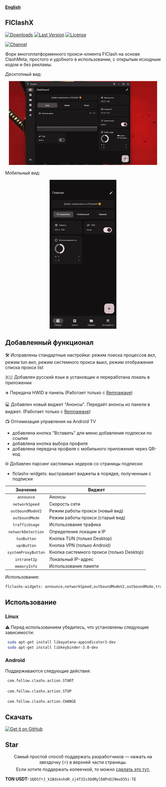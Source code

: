 <div>

[**English**](README_EN.md)

</div>

## FlClashX

[![Downloads](https://img.shields.io/github/downloads/pluralplay/FlClashX/total?style=flat-square&logo=github)](https://github.com/pluralplay/FlClashX/releases/)
[![Last Version](https://img.shields.io/github/release/pluralplay/FlClashX/all.svg?style=flat-square)](https://github.com/pluralplay/FlClashX/releases/)
[![License](https://img.shields.io/github/license/pluralplay/FlClashX?style=flat-square)](LICENSE)

[![Channel](https://img.shields.io/badge/Telegram-Chat-blue?style=flat-square&logo=telegram)](https://t.me/FlClashX)

Форк многоплатформенного прокси-клиента FlClash на основе ClashMeta, простого и удобного в использовании, с открытым исходным кодом и без рекламы.

Десктопный вид:
<p style="text-align: center;">
    <img alt="desktop" src="snapshots/desktop.gif">
</p>

Мобильный вид:
<p style="text-align: center;">
    <img alt="mobile" src="snapshots/mobile.gif">
</p>

## Добавленный функционал
🛠️ Исправлены стандартные настройки: режим поиска процессов вкл, режим tun вкл, режим системного прокси выкл, режим отображения списка прокси list

🇷🇺 Добавлен русский язык в установщик и переработана локаль в приложении

✈️ Передача HWID в панель (Работает только с <a href="https://github.com/remnawave/panel">Remnawave</a>)

💻 Добавлен новый виджет "Анонсы". Передаёт анонсы из панели в виджет. (Работает только с <a href="https://github.com/remnawave/panel">Remnawave</a>)

📺 Оптимизация управления на Android TV
   + добавлена кнопка "Вставить" для меню добавления подписки по ссылке
   + добавлена кнопка выбора профиля 
   + добавлена передача профиля с мобильного приложения через QR-код

🌐 Добавлен парсинг кастомных хедеров со страницы подписки:
   + flclashx-widgets: выстраивает виджеты в порядке, полученным с подписки

| Значение  | Виджет |
| :---: | ------------- |
| `announce`  | Анонсы  |
| `networkSpeed`  | Скорость сети  |
| `outboundModeV2`  | Режим работы прокси (новый вид)  |
| `outboundMode`  | Режим работы прокси (старый вид)  |
| `trafficUsage`  | Использование трафика  |
| `networkDetection`  | Определение локации и IP  |
| `tunButton`  | Кнопка TUN (только Desktop)  |
| `vpnButton`  | Кнопка VPN (только Android)  |
| `systemProxyButton`  | Кнопка системного прокси (только Desktop)  |
| `intranetIp`  | Локальный IP-адрес  |
| `memoryInfo`  | Использование памяти  |

Использование:
```bash
flclashx-widgets: announce,networkSpeed,outboundModeV2,outboundMode,trafficUsage,networkDetection,tunButton,vpnButton,systemProxyButton,intranetIp,memoryInfo
```

## Использование

### Linux

⚠️ Перед использованием убедитесь, что установлены следующие зависимости:

   ```bash
    sudo apt-get install libayatana-appindicator3-dev
    sudo apt-get install libkeybinder-3.0-dev
   ```

### Android

Поддерживаются следующие действия:

   ```bash
    com.follow.clashx.action.START
    
    com.follow.clashx.action.STOP
    
    com.follow.clashx.action.CHANGE
   ```

## Скачать

<a href="https://github.com/pluralplay/FlClashX/releases"><img alt="Get it on GitHub" src="snapshots/get-it-on-github.svg" width="200px"/></a>

## Star
<p style="text-align: center;">
Самый простой способ поддержать разработчиков — нажать на звездочку (⭐) в верхней части страницы.<br>
Если хотите поддержать копеечкой, то можно <a href="https://t.me/tribute/app?startapp=dtyh">сделать это тут.</a></p>

**TON USDT:** `UQDSfrJ_k1BdsknhdR_zj4T3Is3OdMylD8PnDJ9mxO35i-TE`

